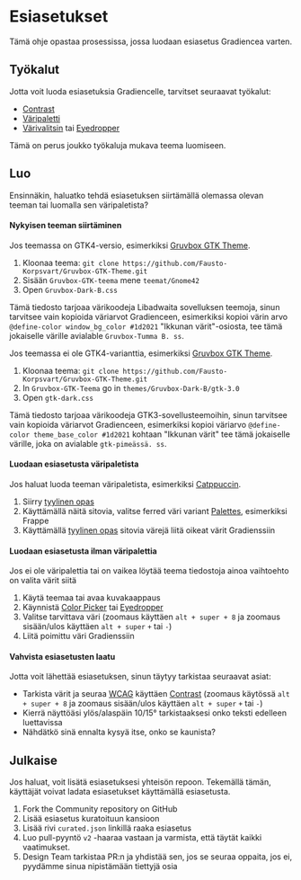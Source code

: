 # Esiasetukset

Tämä ohje opastaa prosessissa, jossa luodaan esiasetus Gradiencea varten.

## Työkalut

Jotta voit luoda esiasetuksia Gradiencelle, tarvitset seuraavat työkalut:

- [Contrast](https://flathub.org/apps/details/org.gnome.design.Contrast)
- [Väripaletti](https://flathub.org/apps/details/org.gnome.design.Palette)
- [Värivalitsin](https://extensions.gnome.org/extension/3396/color-picker) tai [Eyedropper](https://github.com/FineFindus/eyedropper)

Tämä on perus joukko työkaluja mukava teema luomiseen.

## Luo

Ensinnäkin, haluatko tehdä esiasetuksen siirtämällä olemassa olevan teeman tai luomalla sen väripaletista?

#### Nykyisen teeman siirtäminen

Jos teemassa on GTK4-versio, esimerkiksi [Gruvbox GTK Theme](https://github.com/Fausto-Korpsvart/Gruvbox-GTK-Theme).

1. Kloonaa teema: `git clone https://github.com/Fausto-Korpsvart/Gruvbox-GTK-Theme.git`
2. Sisään `Gruvbox-GTK-teema` mene `teemat/Gnome42`
3. Open `Gruvbox-Dark-B.css`

Tämä tiedosto tarjoaa värikoodeja Libadwaita sovelluksen teemoja, sinun tarvitsee vain kopioida väriarvot Gradienceen, esimerkiksi kopioi värin arvo `@define-color window_bg_color #1d2021` "Ikkunan värit"-osiosta, tee tämä jokaiselle värille avialable `Gruvbox-Tumma B. ss`.

Jos teemassa ei ole GTK4-varianttia, esimerkiksi [Gruvbox GTK Theme](https://github.com/Fausto-Korpsvart/Gruvbox-GTK-Theme).

1. Kloonaa teema: `git clone https://github.com/Fausto-Korpsvart/Gruvbox-GTK-Theme.git`
2. In `Gruvbox-GTK-Teema` go in `themes/Gruvbox-Dark-B/gtk-3.0`
3. Open `gtk-dark.css`

Tämä tiedosto tarjoaa värikoodeja GTK3-sovellusteemoihin, sinun tarvitsee vain kopioida väriarvot Gradienceen, esimerkiksi kopioi väriarvo `@define-color theme_base_color #1d2021` kohtaan "Ikkunan värit" tee tämä jokaiselle värille, joka on avialable `gtk-pimeässä. ss`.

#### Luodaan esiasetusta väripaletista

Jos haluat luoda teeman väripaletista, esimerkiksi [Catppuccin](https://github.com/catppuccin/catppuccin).

1. Siirry [tyylinen opas](https://github.com/catppuccin/catppuccin/blob/main/docs/style-guide.md)
2. Käyttämällä näitä sitovia, valitse ferred väri variant [Palettes](https://github.com/catppuccin/catppuccin#-palettes), esimerkiksi Frappe
3. Käyttämällä [tyylinen opas](https://github.com/catppuccin/catppuccin/blob/main/docs/style-guide.md) sitovia värejä liitä oikeat värit Gradienssiin

#### Luodaan esiasetusta ilman väripalettia

Jos ei ole väripalettia tai on vaikea löytää teema tiedostoja ainoa vaihtoehto on valita värit siitä

1. Käytä teemaa tai avaa kuvakaappaus
2. Käynnistä [Color Picker](https://extensions.gnome.org/extension/3396/color-picker) tai [Eyedropper](https://github.com/FineFindus/eyedropper)
3. Valitse tarvittava väri (zoomaus käyttäen `alt + super + 8` ja zoomaus sisään/ulos käyttäen `alt + super` `+` tai `-`)
4. Liitä poimittu väri Gradienssiin

#### Vahvista esiasetusten laatu

Jotta voit lähettää esiasetuksen, sinun täytyy tarkistaa seuraavat asiat:

- Tarkista värit ja seuraa [WCAG](https://www.w3.org/WAI/standards-guidelines/wcag) käyttäen [Contrast](https://flathub.org/apps/details/org.gnome.design.Contrast) (zoomaus käytössä `alt + super + 8` ja zoomaus sisään/ulos käyttäen `alt + super` `+` tai `-`)
- Kierrä näyttöäsi ylös/alaspäin 10/15° tarkistaaksesi onko teksti edelleen luettavissa
- Nähdätkö sinä ennalta kysyä itse, onko se kaunista?

## Julkaise

Jos haluat, voit lisätä esiasetuksesi yhteisön repoon. Tekemällä tämän, käyttäjät voivat ladata esiasetukset käyttämällä esiasetusta.

1. Fork the Community repository on GitHub
2. Lisää esiasetus kuratoituun kansioon
3. Lisää rivi `curated.json` linkillä raaka esiasetus
4. Luo pull-pyyntö `v2` -haaraa vastaan ja varmista, että täytät kaikki vaatimukset.
5. Design Team tarkistaa PR:n ja yhdistää sen, jos se seuraa oppaita, jos ei, pyydämme sinua nipistämään tiettyjä osia
